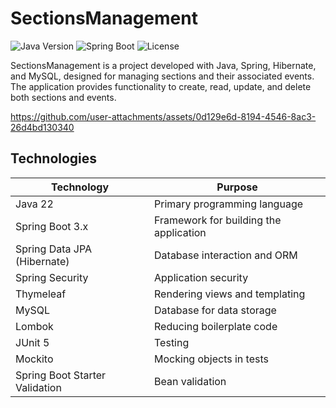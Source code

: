 # SectionsManagement

![Java Version](https://img.shields.io/badge/Java-22-blue)
![Spring Boot](https://img.shields.io/badge/Spring%20Boot-3.x-green)
![License](https://img.shields.io/badge/License-MIT-yellow)

SectionsManagement is a project developed with Java, Spring, Hibernate, and MySQL, designed for managing sections and their associated events. The application provides functionality to create, read, update, and delete both sections and events.

https://github.com/user-attachments/assets/0d129e6d-8194-4546-8ac3-26d4bd130340

## Technologies

| Technology | Purpose |
|-----------|---------|
| Java 22 | Primary programming language |
| Spring Boot 3.x | Framework for building the application |
| Spring Data JPA (Hibernate) | Database interaction and ORM |
| Spring Security | Application security |
| Thymeleaf | Rendering views and templating |
| MySQL | Database for data storage |
| Lombok | Reducing boilerplate code |
| JUnit 5 | Testing |
| Mockito | Mocking objects in tests |
| Spring Boot Starter Validation | Bean validation |
